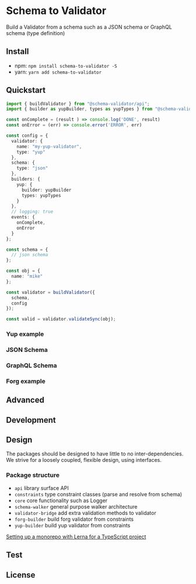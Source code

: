 # Schema to Validator

Build a Validator from a schema such as a JSON schema or GraphQL schema (type definition)

## Install

- npm: `npm install schema-to-validator -S`
- yarn: `yarn add schema-to-validator`

## Quickstart

```ts
import { buildValidator } from "@schema-validator/api";
import { builder as yupBuilder, types as yupTypes } from "@schema-validator/yup-builder";

const onComplete = (result ) => console.log('DONE', result)
const onError = (err) => console.error('ERROR', err)

const config = {
  validator: {
    name: "my-yup-validator",
    type: "yup"
  },
  schema: {
    type: "json"
  },
  builders: {
    yup: {
      builder: yupBuilder
      types: yupTypes
    }
  },
  // logging: true
  events: {
    onComplete,
    onError
  }
};

const schema = {
  // json schema
};

const obj = {
  name: "mike"
};

const validator = buildValidator({
  schema,
  config
});

const valid = validator.validateSync(obj);
```

### Yup example

### JSON Schema

### GraphQL Schema

### Forg example

## Advanced

## Development

## Design

The packages should be designed to have little to no inter-dependencies. We strive for a loosely coupled, flexible design, using interfaces.

### Package structure

- `api` library surface API
- `constraints` type constraint classes (parse and resolve from schema)
- `core` core functionality such as Logger
- `schema-walker` general purpose walker architecture
- `validator-bridge` add extra validation methods to validator
- `forg-builder` build forg validator from constraints
- `yup-builder` build yup validator from constraints

[Setting up a monorepo with Lerna for a TypeScript project](https://blog.logrocket.com/setting-up-a-monorepo-with-lerna-for-a-typescript-project-b6a81fe8e4f8)

## Test

## License
